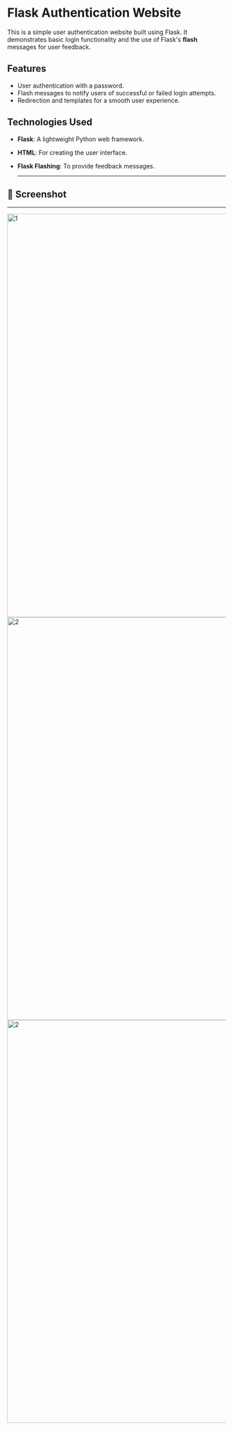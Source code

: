 # Flask Authentication Website

This is a simple user authentication website built using Flask. It demonstrates basic login functionality and the use of Flask's **flash** messages for user feedback.

## Features

- User authentication with a password.
- Flash messages to notify users of successful or failed login attempts.
- Redirection and templates for a smooth user experience.

## Technologies Used

- **Flask**: A lightweight Python web framework.
- **HTML**: For creating the user interface.
- **Flask Flashing**: To provide feedback messages.

   ---
## 📸 Screenshot
---
<img width="928" alt="1" src="https://github.com/user-attachments/assets/db2e587e-2b05-43d6-be9e-0cc540abd473">
<img width="926" alt="2" src="https://github.com/user-attachments/assets/48b0d195-d18e-45bd-ba36-dcf9b6fad698">
<img width="926" alt="2" src="https://github.com/user-attachments/assets/0b7ce1e9-b525-44f5-9a35-30476859c512">




